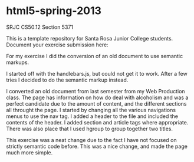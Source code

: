 html5-spring-2013
=================

SRJC CS50.12 Section 5371

This is a template repository for Santa Rosa Junior College students.
Document your exercise submission here:

For my exercise I did the conversion of an old document to use semantic markups.

I started off with the handlebars.js, but could not get it to work.  After a few tries I decided to do the semantic markup instead.

I converted an old document from last semester from my Web Production class.  The page has information on how do deal with alcoholism and was a perfect candidate due to the amount of content, and the different sections all throught the page.  I started by changing all the various navigations menus to use the nav tag.  I added a header to the file and included the contents of the header.  I added section and article tags where appropriate.  There was also place that I used hgroup to group together two titles.

This exercise was a neat change due to the fact I have not focused on strictly semantic code before.  This was a nice change, and made the page much more simple. 